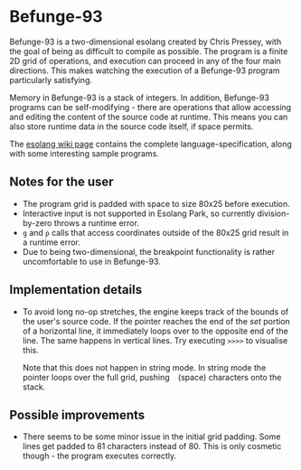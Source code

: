 # Befunge-93

Befunge-93 is a two-dimensional esolang created by Chris Pressey, with the goal of being as difficult to compile
as possible. The program is a finite 2D grid of operations, and execution can proceed in any of the four main
directions. This makes watching the execution of a Befunge-93 program particularly satisfying.

Memory in Befunge-93 is a stack of integers. In addition, Befunge-93 programs can be self-modifying - there are
operations that allow accessing and editing the content of the source code at runtime. This means you can also store
runtime data in the source code itself, if space permits.

The [esolang wiki page](https://esolangs.org/wiki/Befunge) contains the complete language-specification, along with
some interesting sample programs.

## Notes for the user

- The program grid is padded with space to size 80x25 before execution.
- Interactive input is not supported in Esolang Park, so currently division-by-zero throws a runtime error.
- `g` and `p` calls that access coordinates outside of the 80x25 grid result in a runtime error.
- Due to being two-dimensional, the breakpoint functionality is rather uncomfortable to use in Befunge-93.

## Implementation details

- To avoid long no-op stretches, the engine keeps track of the bounds of the user's source code. If the pointer reaches
  the end of the _set_ portion of a horizontal line, it immediately loops over to the opposite end of the line. The same
  happens in vertical lines. Try executing `>>>>` to visualise this.

  Note that this does not happen in string mode. In string mode the pointer loops over the full grid, pushing ` ` (space)
  characters onto the stack.

## Possible improvements

- There seems to be some minor issue in the initial grid padding. Some lines get padded to 81 characters instead
  of 80. This is only cosmetic though - the program executes correctly.
